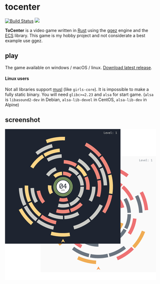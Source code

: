 # tocenter

[![Build Status](https://travis-ci.org/silentsokolov/tocenter.svg?branch=master)](https://travis-ci.org/silentsokolov/tocenter)
![](https://github.com/silentsokolov/tocenter/workflows/Release/badge.svg)

**ToCenter** is a video game written in [Rust](https://www.rust-lang.org) using the [ggez](https://github.com/ggez/ggez) engine and the [ECS](https://github.com/amethyst/specs) library. This game is my hobby project and not considerate a best example use ggez.

## play

The game available on windows / macOS / linux. [Download latest release](https://github.com/silentsokolov/tocenter/releases).

#### Linux users

Not all libraries support [musl](https://www.musl-libc.org/) (like `girls-core`). It is impossible to make a fully static binary. You will need `glibc>=2.23` and `alsa` for start game. (`alsa` is `libasound2-dev` in Debian, `alsa-lib-devel` in CentOS, `alsa-lib-dev` in Alpine)

## screenshot

![ToCenter Game](https://raw.githubusercontent.com/silentsokolov/tocenter/master/.github/docs/screen1.png)